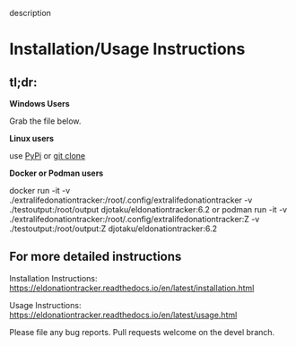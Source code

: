 description

# Installation/Usage Instructions

## tl;dr: 
**Windows Users**

Grab the file below.

**Linux users**

use [PyPi](https://eldonationtracker.readthedocs.io/en/latest/installation.html#via-pypi) or [git clone](https://eldonationtracker.readthedocs.io/en/latest/installation.html#via-github)

**Docker or Podman users**

docker run -it -v ./extralifedonationtracker:/root/.config/extralifedonationtracker -v ./testoutput:/root/output djotaku/eldonationtracker:6.2
or
podman run -it -v ./extralifedonationtracker:/root/.config/extralifedonationtracker:Z -v ./testoutput:/root/output:Z djotaku/eldonationtracker:6.2

## For more detailed instructions

Installation Instructions: https://eldonationtracker.readthedocs.io/en/latest/installation.html

Usage Instructions: https://eldonationtracker.readthedocs.io/en/latest/usage.html

Please file any bug reports. Pull requests welcome on the devel branch.